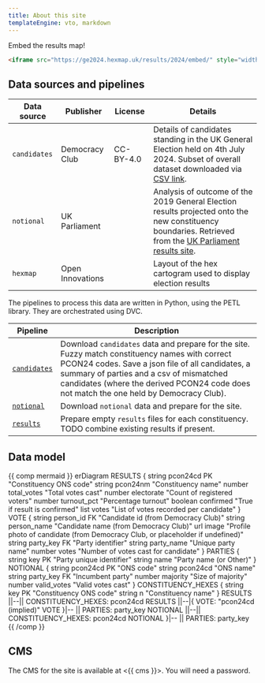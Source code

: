 ```yaml
---
title: About this site
templateEngine: vto, markdown
---
```



<div> <!-- HODL -->

Embed the results map!

```html
<iframe src="https://ge2024.hexmap.uk/results/2024/embed/" style="width: 400px; aspect-ratio: 1/1.5;">
```

## Data sources and pipelines

| Data source  | Publisher        | License   | Details                                                                                                                                                             |
| ------------ | ---------------- | --------- | ------------------------------------------------------------------------------------------------------------------------------------------------------------------- |
| `candidates` | Democracy Club   | CC-BY-4.0 | Details of candidates standing in the UK General Election held on 4th July 2024. Subset of overall dataset downloaded via [CSV link][CANDIDATES].                   |
| `notional`   | UK Parliament    |           | Analysis of outcome of the 2019 General Election results projected onto the new constituency boundaries. Retrieved from the [UK Parliament results site][NOTIONAL]. |
| `hexmap`     | Open Innovations |           | Layout of the hex cartogram used to display election results                                                                                                        |

[CANDIDATES]: https://candidates.democracyclub.org.uk/data/export_csv/?election_id=%5Eparl%5C.2024-07-04%24&cancelled=False&extra_fields=gss&extra_fields=image&extra_fields=favourite_biscuit&format=csv
[NOTIONAL]: https://electionresults.parliament.uk/general-elections/5/majority

The pipelines to process this data are written in Python, using the PETL
library. They are orchestrated using DVC.

| Pipeline                     | Description                                                                                                                                                                                                                                                                               |
| ---------------------------- | ----------------------------------------------------------------------------------------------------------------------------------------------------------------------------------------------------------------------------------------------------------------------------------------- |
| [`candidates`][P_candidates] | Download `candidates` data and prepare for the site. Fuzzy match constituency names with correct PCON24 codes. Save a json file of all candidates, a summary of parties and a csv of mismatched candidates (where the derived PCON24 code does not match the one held by Democracy Club). |
| [`notional`][P_notional]     | Download `notional` data and prepare for the site.                                                                                                                                                                                                                                        |
| [`results`][P_result]        | Prepare empty `results` files for each constituency. TODO combine existing results if present.                                                                                                                                                                                            |

[P_candidates]: https://github.com/open-innovations/ge-2024/blob/main/pipelines/candidates.py
[P_notional]: https://github.com/open-innovations/ge-2024/blob/main/pipelines/notional.py
[P_result]: https://github.com/open-innovations/ge-2024/blob/main/pipelines/results.py

## Data model

{{ comp mermaid }}
erDiagram
  RESULTS {
    string pcon24cd PK "Constituency ONS code"
    string pcon24nm "Constituency name"
    number total_votes "Total votes cast"
    number electorate "Count of registered voters"
    number turnout_pct "Percentage turnout"
    boolean confirmed "True if result is confirmed"
    list votes "List of votes recorded per candidate"
  }
  VOTE {
    string person_id FK "Candidate id (from Democracy Club)"
    string person_name "Candidate name (from Democracy Club)"
    url image "Profile photo of candidate (from Democracy Club, or placeholder if undefined)"
    string party_key FK "Party identifier"
    string party_name "Unique party name"
    number votes "Number of votes cast for candidate"
  }
  PARTIES {
    string key PK "Party unique identifier"
    string name "Party name (or Other)"
  }
  NOTIONAL {
    string pcon24cd PK "ONS code"
    string pcon24cd "ONS name"
    string party_key FK "Incumbent party"
    number majority "Size of majority"
    number valid_votes "Valid votes cast"
  }
  CONSTITUENCY_HEXES {
      string key PK "Constituency ONS code"
      string n "Constituency name"
  }
  RESULTS ||--|| CONSTITUENCY_HEXES: pcon24cd
  RESULTS ||--|{ VOTE: "pcon24cd (implied)"
  VOTE }|-- || PARTIES: party_key
  NOTIONAL ||--|| CONSTITUENCY_HEXES: pcon24cd
  NOTIONAL }|-- || PARTIES: party_key
{{ /comp }}

## CMS

The CMS for the site is available at <{{ cms }}>. You will need a password.

</div>